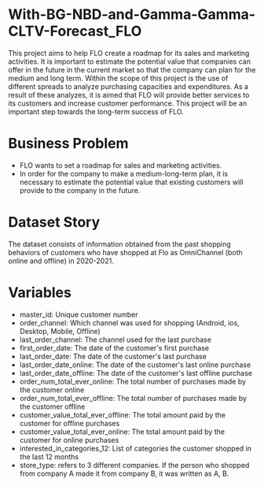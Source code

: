 # With-BG-NBD-and-Gamma-Gamma-CLTV-Forecast_FLO
This project aims to help FLO create a roadmap for its sales and marketing activities. It is important to estimate the potential value that companies can offer in the future in the current market so that the company can plan for the medium and long term. Within the scope of this project is the use of different spreads to analyze purchasing capacities and expenditures. As a result of these analyzes, it is aimed that FLO will provide better services to its customers and increase customer performance. This project will be an important step towards the long-term success of FLO.

# Business Problem
* FLO wants to set a roadmap for sales and marketing activities.
* In order for the company to make a medium-long-term plan, it is necessary to estimate the potential value that existing customers will provide to the company in the future.

# Dataset Story
The dataset consists of information obtained from the past shopping behaviors of customers who have shopped at Flo as OmniChannel (both online and offline) in 2020-2021.

# Variables
  * master_id: Unique customer number
  * order_channel: Which channel was used for shopping (Android, ios, Desktop, Mobile, Offline)
  * last_order_channel: The channel used for the last purchase
  * first_order_date: The date of the customer's first purchase
  * last_order_date: The date of the customer's last purchase
  * last_order_date_online: The date of the customer's last online purchase
  * last_order_date_offline: The date of the customer's last offline purchase
  * order_num_total_ever_online: The total number of purchases made by the customer online
  * order_num_total_ever_offline: The total number of purchases made by the customer offline
  * customer_value_total_ever_offline: The total amount paid by the customer for offline purchases
  * customer_value_total_ever_online: The total amount paid by the customer for online purchases
  * interested_in_categories_12: List of categories the customer shopped in the last 12 months
  * store_type: refers to 3 different companies. If the person who shopped from company A made it from company B, it was written as A, B.
